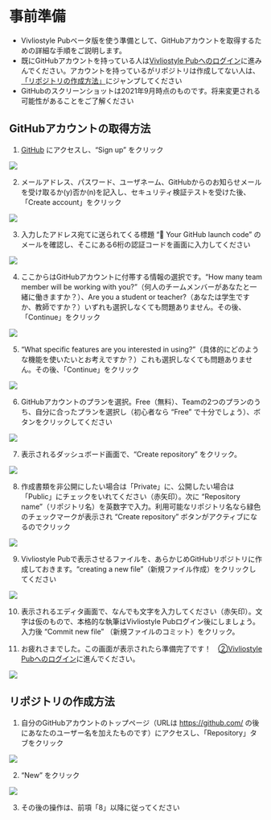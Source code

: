 # 事前準備

- Vivliostyle Pubベータ版を使う準備として、GitHubアカウントを取得するための詳細な手順をご説明します。
- 既にGitHubアカウントを持っている人は[Vivliostyle Pubへのログイン](/ja/advance-preparation/login.md)に進みんでください。アカウントを持っているがリポジトリは作成してない人は、[「リポジトリの作成方法」](/ja/advance-preparation/get-an-account#)にジャンプしてください
- GitHubのスクリーンショットは2021年9月時点のものです。将来変更される可能性があることをご了解ください

## GitHubアカウントの取得方法


1. [GitHub](https://github.com/) にアクセスし、“Sign up” をクリック

![ ](images/advance-preparation/get-an-account/fig-1.png)

2. メールアドレス、パスワード、ユーザネーム、GitHubからのお知らせメールを受け取るか(y)否か(n)を記入し、セキュリティ検証テストを受けた後、「Create account」をクリック

![ ](images/advance-preparation/get-an-account/fig-2.png)

3. 入力したアドレス宛てに送られてくる標題 “🚀 Your GitHub launch code” のメールを確認し、そこにある6桁の認証コードを画面に入力してください

![ ](images/advance-preparation/get-an-account/fig-3.png)

4. ここからはGitHubアカウントに付帯する情報の選択です。“How many team member will be working with you?”（何人のチームメンバーがあなたと一緒に働きますか？）、Are you a student or teacher?（あなたは学生ですか、教師ですか？）いずれも選択しなくても問題ありません。その後、「Continue」をクリック

![ ](images/advance-preparation/get-an-account/fig-4.png)

5. “What specific features are you interested in using?”（具体的にどのような機能を使いたいとお考えですか？）これも選択しなくても問題ありません。その後、「Continue」をクリック

![ ](images/advance-preparation/get-an-account/fig-5.png)


6. GitHubアカウントのプランを選択。Free（無料）、Teamの2つのプランのうち、自分に合ったプランを選択し（初心者なら “Free” で十分でしょう）、ボタンをクリックしてください

![ ](images/advance-preparation/get-an-account/fig-6.png)

7. 表示されるダッシュボード画面で、“Create repository” をクリック。

![ ](images/advance-preparation/get-an-account/fig-7.png)

8. 作成書類を非公開にしたい場合は「Private」に、公開したい場合は「Public」にチェックをいれてください（赤矢印）。次に “Repository name”（リポジトリ名）を英数字で入力。利用可能なリポジトリ名なら緑色のチェックマークが表示され “Create repository” ボタンがアクティブになるのでクリック

![ ](images/advance-preparation/get-an-account/fig-8.png)

9. Vivliostyle Pubで表示させるファイルを、あらかじめGitHubリポジトリに作成しておきます。“creating a new file”（新規ファイル作成）をクリックしてください

![ ](images/advance-preparation/get-an-account/fig-9.png)

10. 表示されるエディタ画面で、なんでも文字を入力してください（赤矢印）。文字は仮のもので、本格的な執筆はVivliostyle Pubログイン後にしましょう。入力後 “Commit new file” （新規ファイルのコミット）をクリック。

11. お疲れさまでした。この画面が表示されたら準備完了です！　[②Vivliostyle Pubへのログイン](/ja/advance-preparation/login.md)に進んでください。

![ ](images/advance-preparation/get-an-account/fig-11.png)

##  リポジトリの作成方法

1. 自分のGitHubアカウントのトップページ（URLは https://github.com/ の後にあなたのユーザー名を加えたものです）にアクセスし、「Repository」タブをクリック

![ ](images/advance-preparation/get-an-account/fig-12.png)

2. “New” をクリック

![ ](images/advance-preparation/get-an-account/fig-13.png)

3. その後の操作は、前項「8」以降に従ってください
